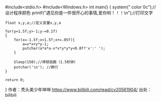 #include<stdio.h>
#include<Windows.h>
int main()
{
	system(" color 0c");//设计程序颜色
	printf("遇见你是一件很开心的事情,爱你哟！！！\n");//打印文字

	float x,y,a;//定义变量x,y,a

	for(y=1.5f;y>-1;y-=0.1f)
	{
		for(x=-1.5f;x<1.5f;x+=.05f){
			a=x*x+y*y-1;
			putchar(a*a*a-x*x*y*y*y<0.0f?'x':' ');
		}

		Sleep(150);//停顿函数（1.5秒钟）
		putchar('\n'); //换行
	}

	return 0;
} 作者：秃头美少年坤坤 https://www.bilibili.com/read/cv20561904/ 出处：bilibili
